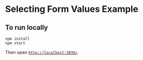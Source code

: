 # Selecting Form Values Example

## To run locally

```
npm install
npm start
```

Then open [`http://localhost:3030/`](http://localhost:3030/).
